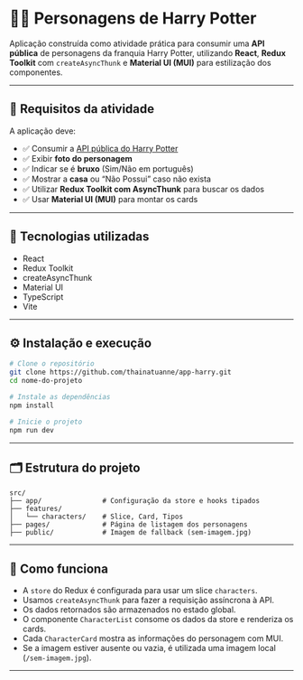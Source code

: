 
# 🧙‍♂️ Personagens de Harry Potter

Aplicação construída como atividade prática para consumir uma **API pública** de personagens da franquia Harry Potter, utilizando **React**, **Redux Toolkit** com `createAsyncThunk` e **Material UI (MUI)** para estilização dos componentes.

---

## 📌 Requisitos da atividade

A aplicação deve:
- ✅ Consumir a [API pública do Harry Potter](https://hp-api.onrender.com/api/characters)
- ✅ Exibir **foto do personagem**
- ✅ Indicar se é **bruxo** (Sim/Não em português)
- ✅ Mostrar a **casa** ou “Não Possui” caso não exista
- ✅ Utilizar **Redux Toolkit com AsyncThunk** para buscar os dados
- ✅ Usar **Material UI (MUI)** para montar os cards

---

## 🧰 Tecnologias utilizadas

- React
- Redux Toolkit
- createAsyncThunk
- Material UI
- TypeScript
- Vite

---

## ⚙️ Instalação e execução

```bash
# Clone o repositório
git clone https://github.com/thainatuanne/app-harry.git
cd nome-do-projeto

# Instale as dependências
npm install

# Inicie o projeto
npm run dev
```

---

## 🗂️ Estrutura do projeto

```
src/
├── app/               # Configuração da store e hooks tipados
├── features/
│   └── characters/    # Slice, Card, Tipos
├── pages/             # Página de listagem dos personagens
├── public/            # Imagem de fallback (sem-imagem.jpg)
```

---

## 🔄 Como funciona

- A `store` do Redux é configurada para usar um slice `characters`.
- Usamos `createAsyncThunk` para fazer a requisição assíncrona à API.
- Os dados retornados são armazenados no estado global.
- O componente `CharacterList` consome os dados da store e renderiza os cards.
- Cada `CharacterCard` mostra as informações do personagem com MUI.
- Se a imagem estiver ausente ou vazia, é utilizada uma imagem local (`/sem-imagem.jpg`).

---

